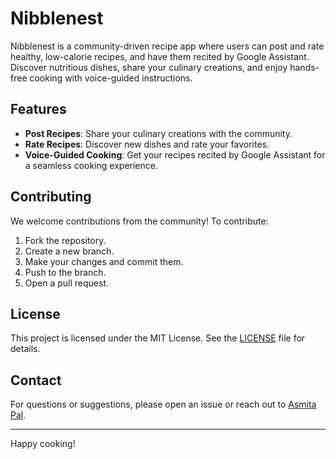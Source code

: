 # Nibblenest

Nibblenest is a community-driven recipe app where users can post and rate healthy, low-calorie recipes, and have them recited by Google Assistant. Discover nutritious dishes, share your culinary creations, and enjoy hands-free cooking with voice-guided instructions.


## Features

- **Post Recipes**: Share your culinary creations with the community.
- **Rate Recipes**: Discover new dishes and rate your favorites.
- **Voice-Guided Cooking**: Get your recipes recited by Google Assistant for a seamless cooking experience.

## Contributing

We welcome contributions from the community! To contribute:

1. Fork the repository.
2. Create a new branch.
3. Make your changes and commit them.
4. Push to the branch.
5. Open a pull request.

## License

This project is licensed under the MIT License. See the [LICENSE](LICENSE) file for details.

## Contact

For questions or suggestions, please open an issue or reach out to [Asmita Pal](mailto:youremail@example.com).

---

Happy cooking!
